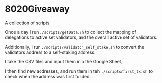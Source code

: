 # 8020Giveaway
A collection of scripts

Once a day I run `./scripts/getData.sh` to collect the mapping of delegations to active set validators, and the overall active set of validators.

Additionally, I run `./scripts/validator_self_stake.sh` to convert the validators address to a self-staking address.

I take the CSV files and input them into the Google Sheet,

I then find new addresses, and run them in teh `./scripts/first_tx.sh` to check when the address was first funded.
